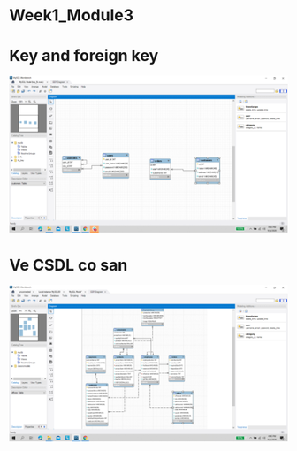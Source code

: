 
# Week1_Module3
# Key and foreign key
![Test Image 3](Month-3/week1/key%20and%20fk/key_FK.png)

# Ve CSDL co san
![Test Image 3](Month-3/week1/ve%20thiet%20ke%20cua%20CSDL%20co%20san/TH_VethietkeCSDLcosan.png)